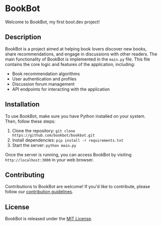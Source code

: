 # BookBot

Welcome to BookBot, my first boot.dev project!

## Description

BookBot is a project aimed at helping book lovers discover new books, share recommendations, and engage in discussions with other readers. The main functionality of BookBot is implemented in the `main.py` file. This file contains the core logic and features of the application, including:

- Book recommendation algorithms
- User authentication and profiles
- Discussion forum management
- API endpoints for interacting with the application

## Installation

To use BookBot, make sure you have Python installed on your system. Then, follow these steps:

1. Clone the repository: `git clone https://github.com/bookbot/bookbot.git`
2. Install dependencies: `pip install -r requirements.txt`
3. Start the server: `python main.py`

Once the server is running, you can access BookBot by visiting `http://localhost:3000` in your web browser.

## Contributing

Contributions to BookBot are welcome! If you'd like to contribute, please follow our [contribution guidelines](CONTRIBUTING.md).

## License

BookBot is released under the [MIT License](LICENSE).
